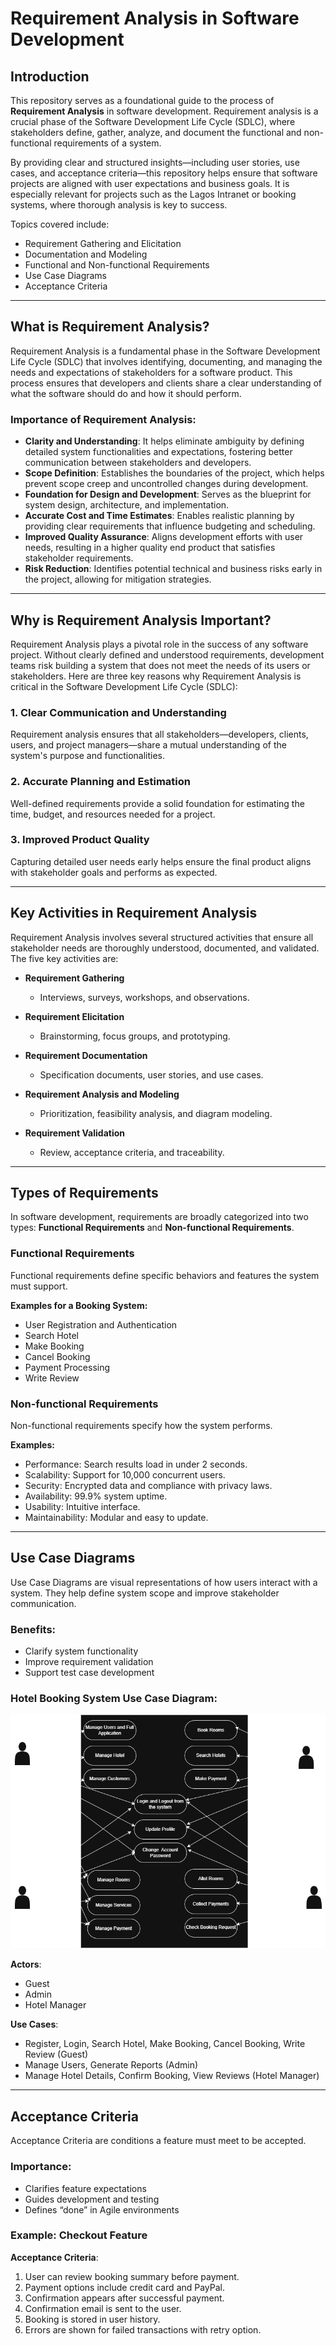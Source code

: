 # Requirement Analysis in Software Development

## Introduction

This repository serves as a foundational guide to the process of **Requirement Analysis** in software development. Requirement analysis is a crucial phase of the Software Development Life Cycle (SDLC), where stakeholders define, gather, analyze, and document the functional and non-functional requirements of a system.

By providing clear and structured insights—including user stories, use cases, and acceptance criteria—this repository helps ensure that software projects are aligned with user expectations and business goals. It is especially relevant for projects such as the Lagos Intranet or booking systems, where thorough analysis is key to success.

Topics covered include:
- Requirement Gathering and Elicitation
- Documentation and Modeling
- Functional and Non-functional Requirements
- Use Case Diagrams
- Acceptance Criteria

---

## What is Requirement Analysis?

Requirement Analysis is a fundamental phase in the Software Development Life Cycle (SDLC) that involves identifying, documenting, and managing the needs and expectations of stakeholders for a software product. This process ensures that developers and clients share a clear understanding of what the software should do and how it should perform.

### Importance of Requirement Analysis:

- **Clarity and Understanding**: It helps eliminate ambiguity by defining detailed system functionalities and expectations, fostering better communication between stakeholders and developers.
- **Scope Definition**: Establishes the boundaries of the project, which helps prevent scope creep and uncontrolled changes during development.
- **Foundation for Design and Development**: Serves as the blueprint for system design, architecture, and implementation.
- **Accurate Cost and Time Estimates**: Enables realistic planning by providing clear requirements that influence budgeting and scheduling.
- **Improved Quality Assurance**: Aligns development efforts with user needs, resulting in a higher quality end product that satisfies stakeholder requirements.
- **Risk Reduction**: Identifies potential technical and business risks early in the project, allowing for mitigation strategies.

---

## Why is Requirement Analysis Important?

Requirement Analysis plays a pivotal role in the success of any software project. Without clearly defined and understood requirements, development teams risk building a system that does not meet the needs of its users or stakeholders. Here are three key reasons why Requirement Analysis is critical in the Software Development Life Cycle (SDLC):

### 1. **Clear Communication and Understanding**
Requirement analysis ensures that all stakeholders—developers, clients, users, and project managers—share a mutual understanding of the system's purpose and functionalities.

### 2. **Accurate Planning and Estimation**
Well-defined requirements provide a solid foundation for estimating the time, budget, and resources needed for a project.

### 3. **Improved Product Quality**
Capturing detailed user needs early helps ensure the final product aligns with stakeholder goals and performs as expected.

---

## Key Activities in Requirement Analysis

Requirement Analysis involves several structured activities that ensure all stakeholder needs are thoroughly understood, documented, and validated. The five key activities are:

- **Requirement Gathering**
  - Interviews, surveys, workshops, and observations.

- **Requirement Elicitation**
  - Brainstorming, focus groups, and prototyping.

- **Requirement Documentation**
  - Specification documents, user stories, and use cases.

- **Requirement Analysis and Modeling**
  - Prioritization, feasibility analysis, and diagram modeling.

- **Requirement Validation**
  - Review, acceptance criteria, and traceability.

---

## Types of Requirements

In software development, requirements are broadly categorized into two types: **Functional Requirements** and **Non-functional Requirements**.

### Functional Requirements

Functional requirements define specific behaviors and features the system must support.

**Examples for a Booking System:**
- User Registration and Authentication
- Search Hotel
- Make Booking
- Cancel Booking
- Payment Processing
- Write Review

### Non-functional Requirements

Non-functional requirements specify how the system performs.

**Examples:**
- Performance: Search results load in under 2 seconds.
- Scalability: Support for 10,000 concurrent users.
- Security: Encrypted data and compliance with privacy laws.
- Availability: 99.9% system uptime.
- Usability: Intuitive interface.
- Maintainability: Modular and easy to update.

---

## Use Case Diagrams

Use Case Diagrams are visual representations of how users interact with a system. They help define system scope and improve stakeholder communication.

### Benefits:
- Clarify system functionality
- Improve requirement validation
- Support test case development

### Hotel Booking System Use Case Diagram:

![Use Case Diagram for Hotel Booking System](alx-booking-uc.png)

**Actors**:
- Guest
- Admin
- Hotel Manager

**Use Cases**:
- Register, Login, Search Hotel, Make Booking, Cancel Booking, Write Review (Guest)
- Manage Users, Generate Reports (Admin)
- Manage Hotel Details, Confirm Booking, View Reviews (Hotel Manager)

---

## Acceptance Criteria

Acceptance Criteria are conditions a feature must meet to be accepted.

### Importance:
- Clarifies feature expectations
- Guides development and testing
- Defines “done” in Agile environments

### Example: Checkout Feature

**Acceptance Criteria**:
1. User can review booking summary before payment.
2. Payment options include credit card and PayPal.
3. Confirmation appears after successful payment.
4. Confirmation email is sent to the user.
5. Booking is stored in user history.
6. Errors are shown for failed transactions with retry option.
